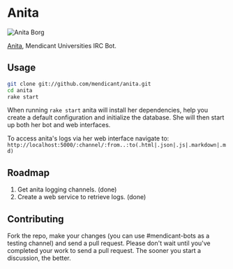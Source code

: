 Anita
=====

![Anita Borg](http://i.imgur.com/XOY0N.jpg)

[Anita](http://en.wikipedia.org/wiki/Anita_Borg), Mendicant Universities IRC
Bot.

Usage
-----

```bash
git clone git://github.com/mendicant/anita.git
cd anita
rake start
```

When running `rake start` anita will install her dependencies, help you create
a default configuration and initialize the database. She will then start up
both her bot and web interfaces.

To access anita's logs via her web interface navigate to:
  `http://localhost:5000/:channel/:from..:to(.html|.json|.js|.markdown|.md)`

Roadmap
-------

1. Get anita logging channels. (done)
2. Create a web service to retrieve logs. (done)

Contributing
------------

Fork the repo, make your changes (you can use #mendicant-bots as a testing
channel) and send a pull request. Please don't wait until you've completed
your work to send a pull request. The sooner you start a discussion, the
better.
